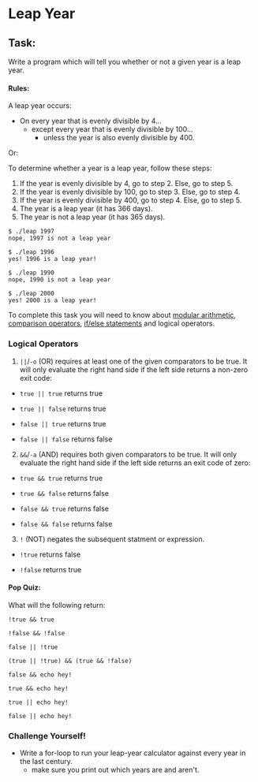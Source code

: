 # Leap Year

## Task:
Write a program which will tell you whether or not a given year is a leap year.
#### Rules:

A leap year occurs:

- On every year that is evenly divisible by 4...
  - except every year that is evenly divisible by 100...
    - unless the year is also evenly divisible by 400.

Or:

To determine whether a year is a leap year, follow these steps:

1. If the year is evenly divisible by 4, go to step 2. Else, go to step 5.
2. If the year is evenly divisible by 100, go to step 3. Else, go to step 4.
3. If the year is evenly divisible by 400, go to step 4. Else, go to step 5.
4. The year is a leap year (it has 366 days).
5. The year is not a leap year (it has 365 days).
```
$ ./leap 1997
nope, 1997 is not a leap year

$ ./leap 1996
yes! 1996 is a leap year!

$ ./leap 1990
nope, 1990 is not a leap year

$ ./leap 2000
yes! 2000 is a leap year!
```

To complete this task you will need to know about [modular arithmetic](https://betterexplained.com/articles/fun-with-modular-arithmetic/),
[comparison operators](https://www.tutorialspoint.com/unix/unix-basic-operators.htm), [if/else statements](http://ryanstutorials.net/bash-scripting-tutorial/bash-if-statements.php) and logical operators.

### Logical Operators

1. `||`/`-o` (OR) requires at least one of the given comparators to be true. It will only evaluate the right hand side
if the left side returns a non-zero exit code:

  - `true || true` returns true

  - `true || false` returns true

  - `false || true` returns true

  - `false || false` returns false

2. `&&`/`-a` (AND) requires both given comparators to be true. It will only evaluate the right hand side if the left side
returns an exit code of zero:

  - `true && true` returns true

  - `true && false` returns false

  - `false && true` returns false

  - `false && false` returns false

3. `!` (NOT) negates the subsequent statment or expression.

  - `!true` returns false

  - `!false` returns true

#### Pop Quiz:

What will the following return:

```
!true && true

!false && !false

false || !true

(true || !true) && (true && !false)

false && echo hey!

true && echo hey!

true || echo hey!

false || echo hey!
```

### Challenge Yourself!
- Write a for-loop to run your leap-year calculator against every year in the last century.
  - make sure you print out which years are and aren't.

